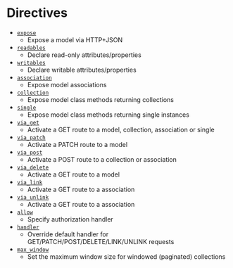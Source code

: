 # Directives

* [`expose`](expose)
  * Expose a model via HTTP+JSON
* [`readables`](Readables)
  * Declare read-only attributes/properties
* [`writables`](writables)
  * Declare writable attributes/properties
* [`association`](association)
  * Expose model associations
* [`collection`](collection)
  * Expose model class methods returning collections
* [`single`](single)
  * Expose model class methods returning single instances
* [`via_get`](via_get)
  * Activate a GET route to a model, collection, association or single
* [`via_patch`](via_put)
  * Activate a PATCH route to a model
* [`via_post`](via_post)
  * Activate a POST route to a collection or association
* [`via_delete`](via_delete)
  * Activate a GET route to a model
* [`via_link`](via_link)
  * Activate a GET route to a association
* [`via_unlink`](via_unlink)
  * Activate a GET route to a association
* [`allow`](allow)
  * Specify authorization handler
* [`handler`](handler)
  * Override default handler for GET/PATCH/POST/DELETE/LINK/UNLINK
  requests
* [`max_window`](max_window)
  * Set the maximum window size for windowed (paginated) collections
